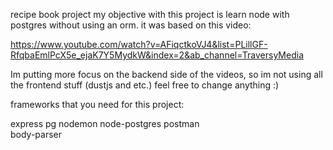 recipe book project
my objective with this project is learn node with postgres without using an orm.
it was based on this video: 

https://www.youtube.com/watch?v=AFiqctkoVJ4&list=PLillGF-RfqbaEmlPcX5e_ejaK7Y5MydkW&index=2&ab_channel=TraversyMedia

Im putting more focus on the backend side of the videos, so im not using all the frontend stuff (dustjs and etc.)
feel free to change anything :)

frameworks that you need for this project:

express 
pg 
nodemon 
node-postgres
postman  
body-parser